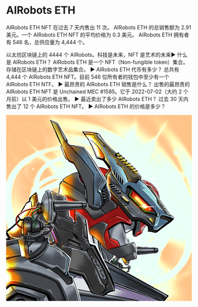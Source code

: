# AIRobots ETH

AIRobots ETH NFT 在过去 7 天内售出 11 次。 AIRobots ETH 的总销售额为 2.91 美元。一个 AIRobots ETH NFT 的平均价格为 0.3 美元。 AIRobots ETH 拥有者有 546 名，总供应量为 4,444 个。

以太坊区块链上的 4444 个 AIRobots。科技是未来，NFT 是艺术的未来▶ 什么是 AIRobots ETH？
AIRobots ETH 是一个 NFT（Non-fungible token）集合。存储在区块链上的数字艺术品集合。
▶ AIRobots ETH 代币有多少？
总共有 4,444 个 AIRobots ETH NFT。目前 546 位所有者的钱包中至少有一个 AIRobots ETH NTF。
▶ 最昂贵的 AIRobots ETH 销售是什么？
出售的最昂贵的 AIRobots ETH NFT 是 Unchained MEC #1585。它于 2022-07-02（大约 2 个月前）以 1 美元的价格出售。
▶ 最近卖出了多少 AIRobots ETH？
过去 30 天内售出了 12 个 AIRobots ETH NFT。
▶ AIRobots ETH 的价格是多少？

![unnamed](unnamed.png)
